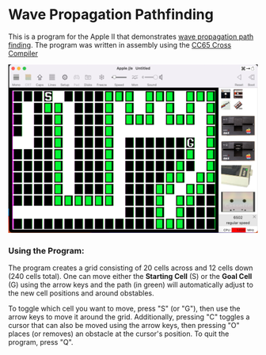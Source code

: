 # Wave Propagation Pathfinding
This is a program for the Apple II that demonstrates [wave propagation path finding](https://youtu.be/0ihciMKlcP8). The program was written in assembly using the [CC65 Cross Compiler](https://cc65.github.io)

![Wave Propagation Program Screenshot](/WAVEP.png)

### Using the Program:
The program creates a grid consisting of 20 cells across and 12 cells down (240 cells total). One can move either the **Starting Cell** (S) or the **Goal Cell** (G) using the arrow keys and the path (in green) will automatically adjust to the new cell positions and around obstables.

To toggle which cell you want to move, press "S" (or "G"), then use the arrow keys to move it around the grid. Additionally, pressing "C" toggles a cursor that can also be moved using the arrow keys, then pressing "O" places (or removes) an obstacle at the cursor's position. To quit the program, press "Q".


